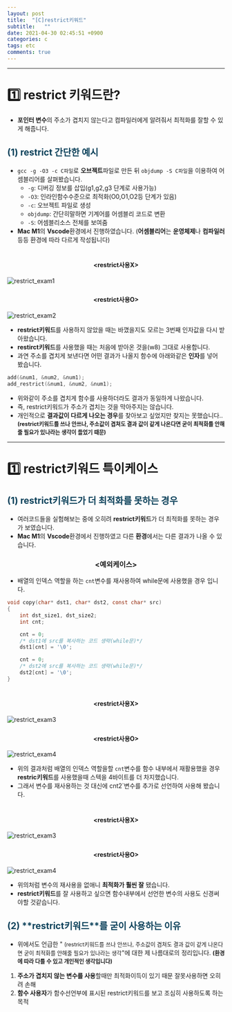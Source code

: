 ```yaml
---
layout: post
title:  "[C]restrict키워드"
subtitle:   ""
date: 2021-04-30 02:45:51 +0900
categories: c
tags: etc
comments: true 
---
```


* * *
<h1>1️⃣  restrict 키워드란?</h1>

* **포인터 변수**의 주소가 겹치지 않는다고 컴파일러에게 알려줘서 <rd>최적화</rd>를 잘할 수 있게 해줍니다.

<h2 style="color:#0e435c;">(1) restrict 간단한 예시 </h2>

* `gcc -g -O3 -c C파일`로 **오브젝트**파일로 만든 뒤 `objdump -S C파일`을 이용하여 어셈블리어를 살펴봤습니다.
    * `-g`: 디버깅 정보를 삽입(g1,g2,g3 단계로 사용가능)
    * `-O3`: 인라인함수수준으로 최적화(O0,O1,O2등 단계가 있음)
    * `-c`: 오브젝트 파일로 생성
    * `objdump`: 간단히말하면 기계어를 어셈블리 코드로 변환
    * `-S`: 어셈블리소스 전체를 보여줌
* **Mac M1**의 **Vscode**환경에서 진행하였습니다. (**어셈블리어**는 **운영체제**나 **컴파일러**등등 <rd>환경</rd>에 따라 다르게 작성됩니다)
<div class="explain-cover">
    <div class="explain-left" style="padding-top:1%">
    <h4 align="middle">&lt;restrict사용X&gt;</h4>
    <img src="https://kirkim.github.io/assets/img/c/restrict1.png" alt="restrict_exam1">
    </div>
    <div class="explain-right" style="padding-top:1%">
    <h4 align="middle">&lt;restrict사용O&gt;</h4>
    <img src="https://kirkim.github.io/assets/img/c/restrict2.png" alt="restrict_exam2">
    </div>
</div>

* **restrict키워드**를 사용하지 않았을 때는 <rd>바꼈을지도 모르는 3번째 인자값을</rd> 다시 받아왔습니다.
* **restirct키워드**를 사용했을 때는 <rd>처음에 받아온 것을(w8)</rd> 그대로 사용합니다.
* 과연 주소를 겹치게 보낸다면 어떤 결과가 나올지 함수에 아래와같은 <b>인자</b>를 넣어 봤습니다. 

```c
add(&num1, &num2, &num1);
add_restrict(&num1, &num2, &num1);
```

 * 위와같이 <rd>주소를 겹치게</rd> 함수를 사용하더라도 결과가 동일하게 나왔습니다.
 * 즉, <rd>restrict키워드가 주소가 겹치는 것을 막아주지는 않습니다.</rd>
 * 개인적으로 **결과값이 다르게 나오는 경우**를 찾아보고 싶었지만 찾지는 못했습니다..<b style="font-size:90%"> (restrict키워드를 쓰나 안쓰나, 주소값이 겹쳐도 결과 값이 같게 나온다면 굳이 최적화를 안해줄 필요가 있나라는 생각이 들었기 때문)</b>

* * *
<h1>1️⃣  restrict키워드 특이케이스</h1>
<h2 style="color:#0e435c;">(1) restrict키워드가 더 최적화를 못하는 경우 </h2>

* 여러코드들을 실험해보는 중에 오히려 **restrict키워드**가 더 최적화를 못하는 경우가 보였습니다.
* **Mac M1**의 **Vscode**환경에서 진행하였고 다른 **환경**에서는 다른 결과가 나올 수 있습니다.
<h3 align="middle">&lt;예외케이스&gt;</h3>

* 배열의 인덱스 역할을 하는 `cnt`변수를 <rd>재사용하여 while문에 사용</rd>했을 경우 입니다.

```c
void copy(char* dst1, char* dst2, const char* src)
{
    int dst_size1, dst_size2;
    int cnt;

    cnt = 0;
    /* dst1에 src를 복사하는 코드 생략(while문)*/
    dst1[cnt] = '\0';

    cnt = 0;
    /* dst2에 src를 복사하는 코드 생략(while문)*/
    dst2[cnt] = '\0';
}
```

<div class="explain-cover">
    <div class="explain-left" style="padding-top:1%">
    <h4 align="middle">&lt;restrict사용X&gt;</h4>
    <img src="https://kirkim.github.io/assets/img/c/restrict3.png" alt="restrict_exam3">
    </div>
    <div class="explain-right" style="padding-top:1%">
    <h4 align="middle">&lt;restrict사용O&gt;</h4>
    <img src="https://kirkim.github.io/assets/img/c/restrict4.png" alt="restrict_exam4">
    </div>
</div>

* 위의 결과처럼 배열의 인덱스 역할을할 `cnt`변수를 <rd>함수 내부에서 재활용</rd>했을 경우 **restric키워드**를 사용했을때 스텍을 <rd>4바이트</rd>를 더 차지했습니다.
* 그래서 <rd>변수를 재사용</rd>하는 것 대신에 cnt2`변수를 추가로 선언하여 사용해 봤습니다.

<div class="explain-cover">
    <div class="explain-left" style="padding-top:1%">
    <h4 align="middle">&lt;restrict사용X&gt;</h4>
    <img src="https://kirkim.github.io/assets/img/c/restrict5.png" alt="restrict_exam3">
    </div>
    <div class="explain-right" style="padding-top:1%">
    <h4 align="middle">&lt;restrict사용O&gt;</h4>
    <img src="https://kirkim.github.io/assets/img/c/restrict6.png" alt="restrict_exam4">
    </div>
</div>

* 위의처럼 <rd>변수의 재사용</rd>을 없애니 <b>최적화가 훨씬 잘</b> 됐습니다.
* **restrict키워드**를 잘 사용하고 싶으면 <rd>함수내부에서 선언한 변수</rd>의 사용도 신경써야할 것같습니다.

<h2 style="color:#0e435c;">(2) **restrict키워드**를 굳이 사용하는 이유 </h2>

* 위에서도 언급한 "<rd style="font-size:90%"> (restrict키워드를 쓰나 안쓰나, 주소값이 겹쳐도 결과 값이 같게 나온다면 굳이 최적화를 안해줄 필요가 있나라는 생각</rd>"에 대한 제 나름대로의 정리입니다. <b style="font-size:90%">(환경에 따라 다를 수 있고 개인적인 생각입니다)</b>

1. <b>주소가 겹치지 않는 변수를 사용</b>할때만 최적화이득이 있기 때문 잘못사용하면 오히려 손해
2. <b><rd>함수 사용자</rd></b>가 함수선언부에 표시된 <rd>restrict키워드</rd>를 보고 조심히 사용하도록 하는 목적
